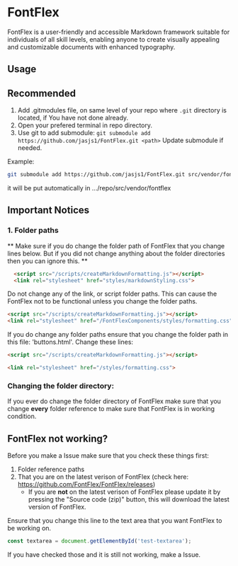 # FontFlex

FontFlex is a user-friendly and accessible Markdown framework suitable for individuals of all skill levels, enabling anyone to create visually appealing and customizable documents with enhanced typography.

## Usage

## Recommended

1. Add .gitmodules file, on same level of your repo where `.git` directory is located, if You have not done already.
2. Open your prefered terminal in repo directory.
3. Use git to add submodule:
  `git submodule add https://github.com/jasjs1/FontFlex.git <path>`
  Update submodule if needed.
  
  Example:

  ```bash
  git submodule add https://github.com/jasjs1/FontFlex.git src/vendor/fontflex
  ```
  
  it will be put automatically in .../repo/src/vendor/fontflex

## Important Notices
### 1. Folder paths


** Make sure if you do change the folder path of FontFlex that you change lines below. But if you did not change anything about the folder directories then you can ignore this. **

  ```html
    <script src="/scripts/createMarkdownFormatting.js"></script>
    <link rel="stylesheet" href="styles/markdownStyling.css">
  ```
  
Do not change any of the link, or script folder paths. This can cause the FontFlex not to be functional unless you change the folder paths.

  ```html
  <script src="/scripts/createMarkdownFormatting.js"></script>
  <link rel="stylesheet" href="/FontFlexComponents/styles/formatting.css">
  ```

If you do change any folder paths ensure that you change the folder path in this file: 'buttons.html'. Change these lines:

  ```HTML
  <script src="/scripts/createMarkdownFormatting.js"></script>

  <link rel="stylesheet" href="/styles/formatting.css">
  ```

### Changing the folder directory:
If you ever do change the folder directory of FontFlex make sure that you change **every** folder reference to make sure that FontFlex is in working condition.


## FontFlex not working?
Before you make a Issue make sure that you check these things first:
1. Folder reference paths
2. That you are on the latest verison of FontFlex (check here: https://github.com/FontFlex/FontFlex/releases)
      * If you are **not** on the latest verison of FontFlex please update it by pressing the
      "Source code (zip)" button, this will download the latest version of FontFlex.

Ensure that you change this line to the text area that you want FontFlex to be working on.

  ```js
  const textarea = document.getElementById('test-textarea');
  ```

If you have checked those and it is still not working, make a Issue.